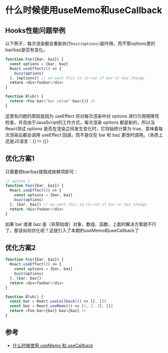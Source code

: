 # 什么时候使用useMemo和useCallback

## Hooks性能问题举例

以下例子，每次渲染都会重新执行`buzz(options)`副作用，而不管options里的bar/baz是否有变化。
``` js
function Foo({bar, baz}) {
  const options = {bar, baz}
  React.useEffect(() => {
    buzz(options)
  }, [options]) // we want this to re-run if bar or baz change
  return <div>foobar</div>
}

function Blub() {
  return <Foo bar="bar value" baz={3} />
}
```

这里有问题的原因是因为 useEffect 将对每次渲染中对 options 进行引用相等性检查，并且由于JavaScript的工作方式，每次渲染 options 都是新的，所以当React测试 options 是否在渲染之间发生变化时，它将始终计算为 true，意味着每次渲染后都会调用 useEffect 回调，而不是仅在 bar 和 baz 更改时调用。（本质上还是JS语言：{} != {}）

## 优化方案1

只需要把bar/baz提取成依赖项即可：

``` js
// option 1
function Foo({bar, baz}) {
  React.useEffect(() => {
    const options = {bar, baz}
    buzz(options)
  }, [bar, baz]) // we want this to re-run if bar or baz change
  return <div>foobar</div>
}
```

如果 bar 或者 baz 是（非原始值）对象、数组、函数，上面的解决方案就不行了。那该如何优化呢？这就引入了本期的useMemo和useCallback了

## 优化方案2

``` js
function Foo({bar, baz}) {
  React.useEffect(() => {
    const options = {bar, baz}
    buzz(options)
  }, [bar, baz])
  return <div>foobar</div>
}

function Blub() {
  const bar = React.useCallback(() => {}, [])
  const baz = React.useMemo(() => [1, 2, 3], [])
  return <Foo bar={bar} baz={baz} />
}
```

## 参考

* [什么时候使用 useMemo 和 useCallback](https://jancat.github.io/post/2019/translation-usememo-and-usecallback/)
